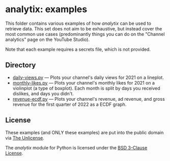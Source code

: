 # analytix: examples

This folder contains various examples of how *analytix* can be used to retrieve data. This set does not aim to be exhaustive, but instead cover the most common use cases (predominantly things you can do on the "Channel analytics" page on the YouTube Studio).

Note that each example requires a secrets file, which is not provided.

## Directory

* [daily-views.py](https://github.com/parafoxia/analytix/blob/main/examples/daily-views.py) — Plots your channel's daily views for 2021 on a lineplot.
* [monthly-likes.py](https://github.com/parafoxia/analytix/blob/main/examples/monthly-likes.py) — Plots your channel's monthly likes for 2021 on a violinplot (a type of boxplot). Each month is split by days you received dislikes, and days you didn't.
* [revenue-ecdf.py](https://github.com/parafoxia/analytix/blob/main/examples/revenue-ecdf.py) — Plots your channel's revenue, ad revenue, and gross revenue for the first quarter of 2022 as a ECDF graph.

## License

These examples (and ONLY these examples) are put into the public domain via [The Unlicense](https://github.com/parafoxia/analytix/blob/main/examples/LICENSE).

The *analytix* module for Python is licensed under the [BSD 3-Clause License](https://github.com/parafoxia/analytix/blob/main/LICENSE).
